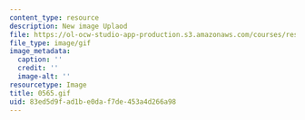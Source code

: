 ```yaml
---
content_type: resource
description: New image Uplaod
file: https://ol-ocw-studio-app-production.s3.amazonaws.com/courses/res-21g-01-kana-spring-2010/83ed5d9fad1be0daf7de453a4d266a98_0565.gif
file_type: image/gif
image_metadata:
  caption: ''
  credit: ''
  image-alt: ''
resourcetype: Image
title: 0565.gif
uid: 83ed5d9f-ad1b-e0da-f7de-453a4d266a98
---
```

